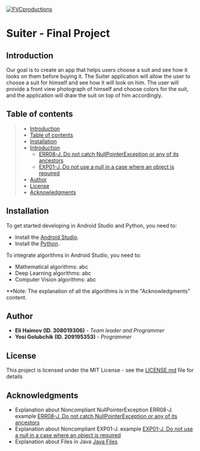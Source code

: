 <a href="http://fvcproductions.com"><img src="https://github.com/elihaimov1992/SuiterFinalProject/blob/master/Suiter_logo_512.png" title="FVCproductions" alt="FVCproductions"></a>

# Suiter - Final Project


## Introduction
Our goal is to create an app that helps users choose a suit and see how it looks on them before buying it.
The Suiter application will allow the user to choose a suit for himself and see how it will look on him. The user will provide a front view photograph of himself and 
choose colors for the suit, and the application will draw the suit on top of him accordingly.


## Table of contents

> * [Introduction](#introduction)
> * [Table of contents](#table-of-contents)
> * [Installation](#installation)
> * [Introduction](#introduction)
>   * [ERR08-J. Do not catch NullPointerException or any of its ancestors](#err08-j-do-not-catch-nullpointerexception-or-any-of-its-ancestors)
>   * [EXP01-J. Do not use a null in a case where an object is required](#exp01-j-do-not-use-a-null-in-a-case-where-an-object-is-required)
> * [Author](#author)
> * [License](#license)
> * [Acknowledgments](#acknowledgments)

## Installation

To get started developing in Android Studio and Python, you need to:
 * Install the [Android Studio](https://developer.android.com/studio).
 * Install the [Python](https://www.python.org/downloads/).

To integrate algorithms in Android Studio, you need to:
 * Mathematical algorithms:
   abc
 * Deep Learning algorithms:
   abc
 * Computer Vision algorithms:
   abc
 
**Note: The explanation of all the algorithms is in the "Acknowledgments" content.


## Author

* **Eli Haimov (ID. 308019306)** - *Team leader and Programmer*
* **Yosi Golubchik (ID. 209195353)** - *Programmer*


## License

This project is licensed under the MIT License - see the [LICENSE.md](LICENSE.md) file for details


## Acknowledgments

* Explanation about Noncompliant NullPointerException ERR08-J. example [ERR08-J. Do not catch NullPointerException or any of its ancestors](https://wiki.sei.cmu.edu/confluence/display/java/ERR08-J.+Do+not+catch+NullPointerException+or+any+of+its+ancestors)
* Explanation about Noncompliant EXP01-J. example [EXP01-J. Do not use a null in a case where an object is required](https://wiki.sei.cmu.edu/confluence/display/java/EXP01-J.+Do+not+use+a+null+in+a+case+where+an+object+is+required)
* Explanation about Files in Java [Java Files](https://www.w3schools.com/java/java_files.asp)
